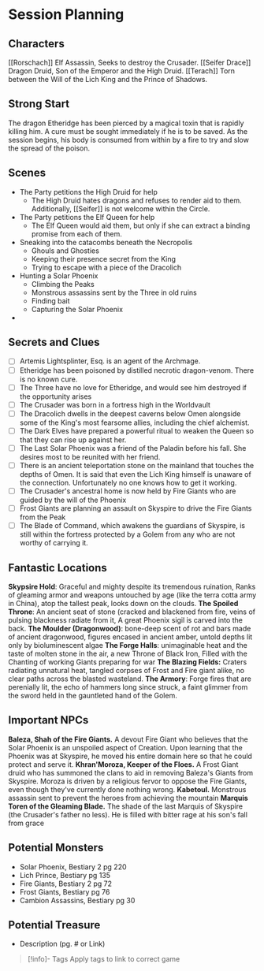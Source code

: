 # Session Planning
## Characters
[[Rorschach]] Elf Assassin, Seeks to destroy the Crusader.
[[Seifer Drace]] Dragon Druid, Son of the Emperor and the High Druid.
[[Terach]] Torn between the Will of the Lich King and the Prince of Shadows.
## Strong Start
The dragon Etheridge has been pierced by a magical toxin that is rapidly killing him.  A cure must be sought immediately if he is to be saved.  As the session begins, his body is consumed from within by a fire to try and slow the spread of the poison.
## Scenes
* The Party petitions the High Druid for help
	* The High Druid hates dragons and refuses to render aid to them.  Additionally, [[Seifer]] is not welcome within the Circle.
* The Party petitions the Elf Queen for help
	* The Elf Queen would aid them, but only if she can extract a binding promise from each of them.
* Sneaking into the catacombs beneath the Necropolis
	* Ghouls and Ghosties
	* Keeping their presence secret from the King
	* Trying to escape with a piece of the Dracolich
* Hunting a Solar Phoenix
	* Climbing the Peaks
	* Monstrous assassins sent by the Three in old ruins
	* Finding bait
	* Capturing the Solar Phoenix
* 
## Secrets and Clues
- [ ] Artemis Lightsplinter, Esq. is an agent of the Archmage.
- [ ] Etheridge has been poisoned by distilled necrotic dragon-venom.  There is no known cure.
- [ ] The Three have no love for Etheridge, and would see him destroyed if the opportunity arises
- [ ] The Crusader was born in a fortress high in the Worldvault
- [ ] The Dracolich dwells in the deepest caverns below Omen alongside some of the King's most fearsome allies, including the chief alchemist.
- [ ] The Dark Elves have prepared a powerful ritual to weaken the Queen so that they can rise up against her.
- [ ] The Last Solar Phoenix was a friend of the Paladin before his fall.  She desires most to be reunited with her friend.
- [ ] There is an ancient teleportation stone on the mainland that touches the depths of Omen.  It is said that even the Lich King himself is unaware of the connection.  Unfortunately no one knows how to get it working.
- [ ] The Crusader's ancestral home is now held by Fire Giants who are guided by the will of the Phoenix
- [ ] Frost Giants are planning an assault on Skyspire to drive the Fire Giants from the Peak
- [ ] The Blade of Command, which awakens the guardians of Skyspire, is still within the fortress protected by a Golem from any who are not worthy of carrying it.
## Fantastic Locations
**Skypsire Hold**: Graceful and mighty despite its tremendous ruination, Ranks of gleaming armor and weapons untouched by age (like the terra cotta army in China), atop the tallest peak, looks down on the clouds.
**The Spoiled Throne**: An ancient seat of stone (cracked and blackened from fire, veins of pulsing blackness radiate from it, A great Phoenix sigil is carved into the back.
**The Moulder (Dragonwood)**: bone-deep scent of rot and bars made of ancient dragonwood, figures encased in ancient amber, untold depths lit only by bioluminescent algae
**The Forge Halls**: unimaginable heat and the taste of molten stone in the air, a new Throne of Black Iron, Filled with the Chanting of working Giants preparing for war
**The Blazing Fields:** Craters radiating unnatural heat, tangled corpses of Frost and Fire giant alike, no clear paths across the blasted wasteland.
**The Armory**: Forge fires that are perenially lit, the echo of hammers long since struck, a faint glimmer from the sword held in the gauntleted hand of the Golem.
## Important NPCs
**Baleza, Shah of the Fire Giants.** A devout Fire Giant who believes that the Solar Phoenix is an unspoiled aspect of Creation.  Upon learning that the Phoenix was at Skyspire, he moved his entire domain here so that he could protect and serve it.
**Khran'Moroza, Keeper of the Floes.** A Frost Giant druid who has summoned the clans to aid in removing Baleza's Giants from Skyspire.  Moroza is driven by a religious fervor to oppose the Fire Giants, even though they've currently done nothing wrong.
**Kabetoul.** Monstrous assassin sent to prevent the heroes from achieving the mountain
**Marquis Toren of the Gleaming Blade.** The shade of the last Marquis of Skyspire (the Crusader's father no less).  He is filled with bitter rage at his son's fall from grace
## Potential Monsters
- Solar Phoenix, Bestiary 2 pg 220
- Lich Prince, Bestiary pg 135
- Fire Giants, Bestiary 2 pg 72
- Frost Giants, Bestiary pg 76
- Cambion Assassins, Bestiary pg 30


## Potential Treasure
* Description (pg. # or Link)

> [!info]- Tags
> Apply tags to link to correct game

